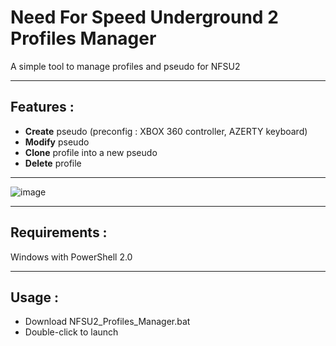 # Need For Speed Underground 2 Profiles Manager

A simple tool to manage profiles and pseudo for NFSU2

---

## Features :
- **Create** pseudo (preconfig : XBOX 360 controller, AZERTY keyboard)
- **Modify** pseudo
- **Clone** profile into a new pseudo
- **Delete** profile

---

![image](https://github.com/user-attachments/assets/4da73a19-a852-4cae-b5c5-533239db27e9)

---

## Requirements : 
Windows with PowerShell 2.0

---

## Usage : 
- Download NFSU2_Profiles_Manager.bat
- Double-click to launch
